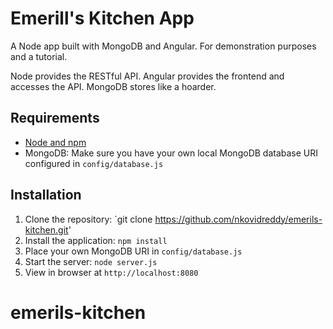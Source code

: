 # Emerill's Kitchen App

A Node app built with MongoDB and Angular. For demonstration purposes and a tutorial.

Node provides the RESTful API. Angular provides the frontend and accesses the API. MongoDB stores like a hoarder.

## Requirements

- [Node and npm](http://nodejs.org)
- MongoDB: Make sure you have your own local  MongoDB database URI configured in `config/database.js`

## Installation

1. Clone the repository: `git clone https://github.com/nkovidreddy/emerils-kitchen.git'
2. Install the application: `npm install`
3. Place your own MongoDB URI in `config/database.js`
3. Start the server: `node server.js`
4. View in browser at `http://localhost:8080`
# emerils-kitchen
